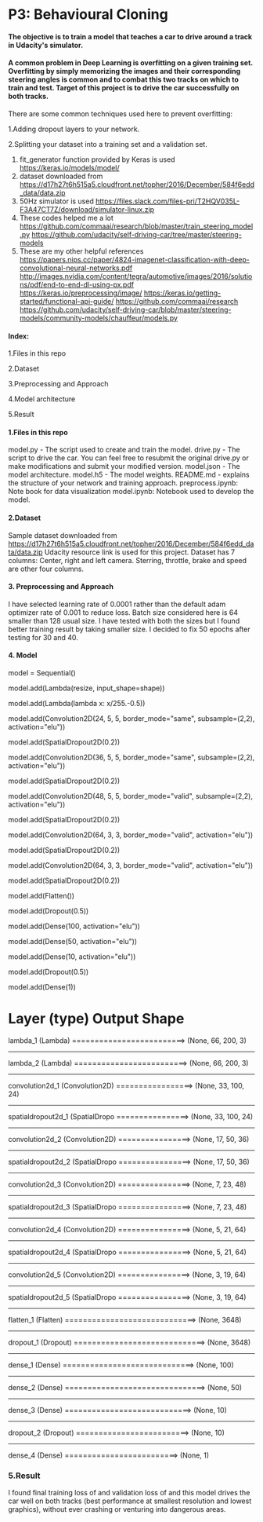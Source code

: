 # P3: Behavioural Cloning

#### The objective is to train a model that teaches a car to drive around a track in Udacity's simulator.
#### A common problem in Deep Learning is overfitting on a given training set. Overfitting by simply memorizing the images and their corresponding steering angles is common and to combat this two tracks on which to train and test. Target of this project is to drive the car successfully on both tracks.

There are some common techniques used here to prevent overfitting:

1.Adding dropout layers to your network.

2.Splitting your dataset into a training set and a validation set.

 1. fit_generator function provided by Keras is used https://keras.io/models/model/
 2. dataset downloaded from  https://d17h27t6h515a5.cloudfront.net/topher/2016/December/584f6edd_data/data.zip
 3. 50Hz simulator is used https://files.slack.com/files-pri/T2HQV035L-F3A47CT7Z/download/simulator-linux.zip
 4. These codes helped me a lot 
 https://github.com/commaai/research/blob/master/train_steering_model.py
 https://github.com/udacity/self-driving-car/tree/master/steering-models
 5. These are my other helpful references 
  https://papers.nips.cc/paper/4824-imagenet-classification-with-deep-convolutional-neural-networks.pdf
  http://images.nvidia.com/content/tegra/automotive/images/2016/solutions/pdf/end-to-end-dl-using-px.pdf
  https://keras.io/preprocessing/image/
  https://keras.io/getting-started/functional-api-guide/
  https://github.com/commaai/research
  https://github.com/udacity/self-driving-car/blob/master/steering-models/community-models/chauffeur/models.py

#### Index: 
1.Files in this repo

2.Dataset

3.Preprocessing and Approach

4.Model architecture

5.Result

#### 1.Files in this repo

model.py - The script used to create and train the model.
    drive.py - The script to drive the car. You can feel free to resubmit the original drive.py or make modifications 
    and submit your modified version.
    model.json - The model architecture.
    model.h5 - The model weights.
    README.md - explains the structure of your network and training approach.
    preprocess.ipynb: Note book for data visualization
    model.ipynb: Notebook used to develop the model.

#### 2.Dataset
Sample dataset downloaded from  https://d17h27t6h515a5.cloudfront.net/topher/2016/December/584f6edd_data/data.zip Udacity resource link is used for this project.
Dataset has 7 columns: Center, right and left camera. Sterring, throttle, brake and speed are other four columns. 

#### 3. Preprocessing and Approach

I have selected learning rate of 0.0001 rather than the default adam optimizer rate of 0.001 to reduce loss.  Batch size considered here is 64 smaller than 128 usual size. I have tested with both the sizes but I found better training result by taking smaller size. I decided to fix 50 epochs after testing for 30 and 40.

#### 4. Model
model = Sequential()

model.add(Lambda(resize, input_shape=shape))

model.add(Lambda(lambda x: x/255.-0.5))

model.add(Convolution2D(24, 5, 5, border_mode="same", subsample=(2,2), activation="elu"))

model.add(SpatialDropout2D(0.2))

model.add(Convolution2D(36, 5, 5, border_mode="same", subsample=(2,2), activation="elu"))

model.add(SpatialDropout2D(0.2))

model.add(Convolution2D(48, 5, 5, border_mode="valid", subsample=(2,2), activation="elu"))

model.add(SpatialDropout2D(0.2))

model.add(Convolution2D(64, 3, 3, border_mode="valid", activation="elu"))

model.add(SpatialDropout2D(0.2))

model.add(Convolution2D(64, 3, 3, border_mode="valid", activation="elu"))

model.add(SpatialDropout2D(0.2))

model.add(Flatten())

model.add(Dropout(0.5))

model.add(Dense(100, activation="elu"))

model.add(Dense(50, activation="elu"))

model.add(Dense(10, activation="elu"))

model.add(Dropout(0.5))

model.add(Dense(1))

Layer (type)                                                   Output Shape                               
====================================================================================================
lambda_1 (Lambda)       =========================>           (None, 66, 200, 3)                    
____________________________________________________________________________________________________
lambda_2 (Lambda)       =========================>           (None, 66, 200, 3)                            
____________________________________________________________________________________________________
convolution2d_1 (Convolution2D) =================>           (None, 33, 100, 24)                          
____________________________________________________________________________________________________
spatialdropout2d_1 (SpatialDropo ================>           (None, 33, 100, 24)                  
____________________________________________________________________________________________________
convolution2d_2 (Convolution2D)  ================>           (None, 17, 50, 36)        
____________________________________________________________________________________________________
spatialdropout2d_2 (SpatialDropo ================>           (None, 17, 50, 36)                     
____________________________________________________________________________________________________
convolution2d_3 (Convolution2D)  ================>           (None, 7, 23, 48)          
____________________________________________________________________________________________________
spatialdropout2d_3 (SpatialDropo ================>           (None, 7, 23, 48)             
____________________________________________________________________________________________________
convolution2d_4 (Convolution2D)  ================>           (None, 5, 21, 64)               
____________________________________________________________________________________________________
spatialdropout2d_4 (SpatialDropo ================>           (None, 5, 21, 64)             
____________________________________________________________________________________________________
convolution2d_5 (Convolution2D)  ================>           (None, 3, 19, 64)                 
____________________________________________________________________________________________________
spatialdropout2d_5 (SpatialDropo ================>           (None, 3, 19, 64)             
____________________________________________________________________________________________________
flatten_1 (Flatten) =============================>           (None, 3648)             
____________________________________________________________________________________________________
dropout_1 (Dropout) =============================>           (None, 3648)                 
____________________________________________________________________________________________________
dense_1 (Dense)     =============================>           (None, 100)                        
____________________________________________________________________________________________________
dense_2 (Dense)   ===============================>           (None, 50)                         
____________________________________________________________________________________________________
dense_3 (Dense)      ============================>           (None, 10)                 
____________________________________________________________________________________________________
dropout_2 (Dropout)     =========================>           (None, 10)                      
____________________________________________________________________________________________________
dense_4 (Dense)         =========================>           (None, 1)            


### 5.Result
I found final training loss of and validation loss of and this model drives the car well on both tracks (best performance at smallest resolution and lowest graphics), without ever crashing or venturing into dangerous areas.
